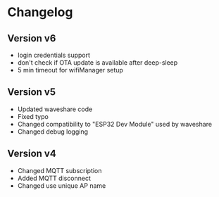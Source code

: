 # Changelog

## Version v6

- login credentials support
- don't check if OTA update is available after deep-sleep
- 5 min timeout for wifiManager setup

## Version v5

- Updated waveshare code
- Fixed typo
- Changed compatibility to "ESP32 Dev Module" used by waveshare
- Changed debug logging

## Version v4

- Changed MQTT subscription
- Added MQTT disconnect
- Changed use unique AP name 